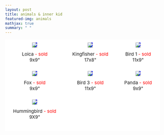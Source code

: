 ```yaml
---
layout: post
title: animals & inner kid
featured-img: animals
mathjax: true
summary: " "
---
```




<!-- <img align="right" width="10%" src="{{site.baseurl}}/assets/img/posts/Vivid_logo.png">
<img align="right" width="10%" src="{{site.baseurl}}/assets/img/posts/IDB_logo.jpg" width="10%"> -->

<html>
<head>
<style>
.grid-container {
  display: grid;
  grid-template-columns: auto auto auto;
  background-color: white;
  grid-column-gap: 20px;
  padding: 10px;
}
.grid-image {
  background-color: blue;
  border: 1px solid white;
  padding: 0px;
  font-size: 30px;
  text-align: center;
  align-self: center;
  justify-self: center;
}
.grid-caption {
  background-color: white;
  border: 1px solid white;
  padding: 10px;
  margin-bottom:15px;
  font-size: 15px;
  text-align: center;
}
</style>
</head>
<body>


<!-- 
INSTRUCTIONS: 
To add new rows, insert all these lines: 


To add "sold" tag, insert this text immediately after the name of the painting:

<span style="color:red;"> - sold</span>


 -->

<div class="grid-container">
  <div class="grid-image">
    <img src="{{site.baseurl}}/assets/img/posts/animales/loica.jpg">
  </div>
  <div class="grid-image">
    <img src="{{site.baseurl}}/assets/img/posts/animales/martinpescador.jpg">
  </div>
  <div class="grid-image">
    <img src="{{site.baseurl}}/assets/img/posts/animales/paj1.jpg">
  </div>  
  <div class="grid-caption">Loica<span style="color:red;"> - sold</span><br>9x9"</div>
  <div class="grid-caption">Kingfisher<span style="color:red;"> - sold</span><br>17x8"</div>
  <div class="grid-caption">Bird 1<span style="color:red;"> - sold</span><br>11x9"</div>  
  <div class="grid-image">
    <img src="{{site.baseurl}}/assets/img/posts/animales/zorro.jpg">
  </div>
  <div class="grid-image">
    <img src="{{site.baseurl}}/assets/img/posts/animales/paj3.jpg">
  </div>
  <div class="grid-image">
    <img src="{{site.baseurl}}/assets/img/posts/animales/panda.jpg">
  </div>  
  <div class="grid-caption">Fox<span style="color:red;"> - sold</span><br>9x9"</div>
  <div class="grid-caption">Bird 3<span style="color:red;"> - sold</span><br>11x9"</div>
  <div class="grid-caption">Panda<span style="color:red;"> - sold</span><br>9x9"</div>  
    <div class="grid-image">
    <img src="{{site.baseurl}}/assets/img/posts/animales/picaflor.jpg">
  </div>
  <div class="grid-image">
    <img src="">
  </div>
  <div class="grid-image">
    <img src="">
  </div>  
  <div class="grid-caption">Hummingbird<span style="color:red;"> - sold</span><br>9X9"</div>
  <div class="grid-caption"></div>
  <div class="grid-caption"></div>  

  <!-- INSERT NEW ROWS HERE AS NECESSARY:  -->



  <!-- DO NOT INSERT ANYTHING AFTER THIS POINT -->

</div>

</body>
</html>


